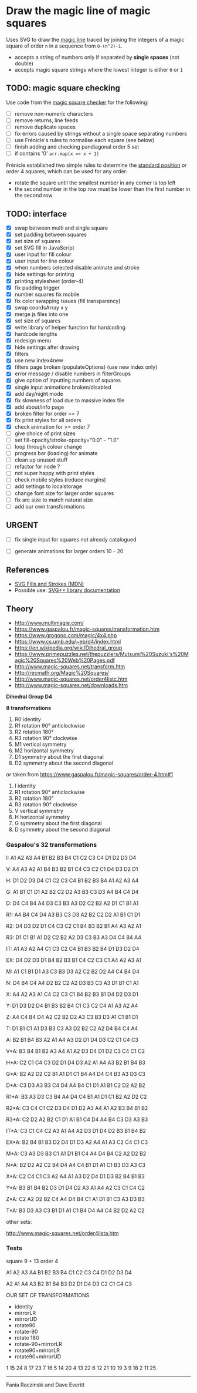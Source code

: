# Draw the magic line of magic squares

Uses SVG to draw the [magic line](http://recmath.org/Magic%20Squares/transform.htm#Magic%20Lines) traced by joining the integers of a magic square of order `n` in a sequence from `0-(n^2)-1`.

- accepts a string of numbers only if separated by **single spaces** (not double)
- accepts magic square strings where the lowest integer is either `0` or `1`

## TODO: magic square checking

Use code from the [magic square checker](https://github.com/DaveEveritt/magic-square) for the following:

- [ ] remove non-numeric characters
- [ ] remove returns, line feeds
- [ ] remove duplicate spaces
- [ ] fix errors caused by strings without a single space separating numbers
- [ ] use Frénicle's rules to normalise each square (see below)
- [ ] finish adding and checking pandiagonal order 5 set
- [ ] if contains '0' `arr.map(x => x + 1)`

Frénicle established two simple rules to determine the [standard position](http://recmath.org/Magic%20Squares/transform.htm#Normalized%20position%20&%20Magic%20Lines) or order 4 squares, which can be used for any order:

- rotate the square until the smallest number in any corner is top left
- the second number in the top row must be lower than the first number in the second row

## TODO: interface

- [x] swap between multi and single square
- [x] set padding between squares
- [x] set size of squares
- [x] set SVG fill in JavaScript
- [x] user input for fill colour
- [x] user input for line colour
- [x] when numbers selected disable animate and stroke
- [x] hide settings for printing
- [x] printing stylesheet (order-4)
- [x] fix padding trigger
- [x] number squares fix mobile
- [x] fix color swapping issues (fill transparency)
- [x] swap coordsArray x y
- [x] merge js files into one
- [x] set size of squares
- [x] write library of helper function for hardcoding
- [x] hardcode lengths
- [x] redesign menu
- [x] hide settings after drawing
- [x] filters
- [x] use new index4new
- [x] filters page broken (populateOptions) (use new index only)
- [x] error message / disable numbers in filterGroups
- [x] give option of inputting numbers of squares
- [x] single input animations broken/disabled
- [x] add day/night mode
- [x] fix slowness of load due to massive index file
- [x] add about/info page
- [x] broken filter for order >= 7
- [x] fix print styles for all orders
- [x] check animation for >= order 7
- [ ] give choice of print sizes
- [ ] set fill-opacity/stroke-opacity="0.0" - "1.0"
- [ ] loop through colour change
- [ ] progress bar (loading) for animate
- [ ] clean up unused stuff
- [ ] refactor for node ?
- [ ] not super happy with print styles
- [ ] check mobile styles (reduce margins)
- [ ] add settings to localstorage
- [ ] change font size for larger order squares
- [ ] fix arc size to match natural size
- [ ] add our own transformations

## URGENT

- [ ] fix single input for squares not already catalogued
- [ ] generate animations for larger orders 10 - 20



## References

- [SVG Fills and Strokes (MDN)](https://developer.mozilla.org/en-US/docs/Web/SVG/Tutorial/Fills_and_Strokes)
- Possible use: [SVG++ library documentation](http://svgpp.org/index.html)




## Theory


- http://www.multimagie.com/
- https://www.gaspalou.fr/magic-squares/transformation.htm
- https://www.grogono.com/magic/4x4.php
- https://www.cs.umb.edu/~eb/d4/index.html
- https://en.wikipedia.org/wiki/Dihedral_group
- https://www.primepuzzles.net/thepuzzlers/Mutsumi%20Suzuki's%20Magic%20Squares%20Web%20Pages.pdf
- http://www.magic-squares.net/transform.htm
- http://recmath.org/Magic%20Squares/
- http://www.magic-squares.net/order4listc.htm
- http://www.magic-squares.net/downloads.htm



**Dihedral Group D4**

**8 transformations**

1. R0 identity
2. R1 rotation 90° anticlockwise
3. R2 rotation 180°
4. R3 rotation 90° clockwise
5. M1 vertical symmetry
6. M2 horizontal symmetry
7. D1 symmetry about the first diagonal
8. D2 symmetry about the second diagonal



or taken from https://www.gaspalou.fr/magic-squares/order-4.htm#1


1. I identity
2. R1 rotation 90° anticlockwise
3. R2 rotation 180°
4. R3 rotation 90° clockwise
5. V vertical symmetry
6. H horizontal symmetry
7. G symmetry about the first diagonal
8. D symmetry about the second diagonal



### Gaspalou's 32 transformations

I: 
A1 A2 A3 A4 
B1 B2 B3 B4 
C1 C2 C3 C4 
D1 D2 D3 D4

V:
A4 A3 A2 A1
B4 B3 B2 B1
C4 C3 C2 C1
D4 D3 D2 D1

H:
D1 D2 D3 D4
C1 C2 C3 C4
B1 B2 B3 B4
A1 A2 A3 A4

G:
A1 B1 C1 D1
A2 B2 C2 D2
A3 B3 C3 D3
A4 B4 C4 D4

D:
D4 C4 B4 A4
D3 C3 B3 A3
D2 C2 B2 A2
D1 C1 B1 A1

R1:
A4 B4 C4 D4
A3 B3 C3 D3
A2 B2 C2 D2
A1 B1 C1 D1

R2:
D4 D3 D2 D1
C4 C3 C2 C1
B4 B3 B2 B1
A4 A3 A2 A1

R3:
D1 C1 B1 A1
D2 C2 B2 A2
D3 C3 B3 A3
D4 C4 B4 A4

IT: 
A1 A3 A2 A4
C1 C3 C2 C4
B1 B3 B2 B4
D1 D3 D2 D4

EX:
D4 D2 D3 D1
B4 B2 B3 B1
C4 C2 C3 C1
A4 A2 A3 A1

M:
A1 C1 B1 D1
A3 C3 B3 D3
A2 C2 B2 D2
A4 C4 B4 D4

N:
D4 B4 C4 A4
D2 B2 C2 A2
D3 B3 C3 A3
D1 B1 C1 A1

X:
A4 A2 A3 A1
C4 C2 C3 C1
B4 B2 B3 B1
D4 D2 D3 D1

Y:
D1 D3 D2 D4
B1 B3 B2 B4
C1 C3 C2 C4
A1 A3 A2 A4

Z:
A4 C4 B4 D4
A2 C2 B2 D2
A3 C3 B3 D3
A1 C1 B1 D1

T:
D1 B1 C1 A1
D3 B3 C3 A3
D2 B2 C2 A2
D4 B4 C4 A4

A: 
B2 B1 B4 B3
A2 A1 A4 A3
D2 D1 D4 D3
C2 C1 C4 C3

V*A:
B3 B4 B1 B2
A3 A4 A1 A2
D3 D4 D1 D2
C3 C4 C1 C2

H*A:
C2 C1 C4 C3
D2 D1 D4 D3
A2 A1 A4 A3
B2 B1 B4 B3

G*A:
B2 A2 D2 C2
B1 A1 D1 C1
B4 A4 D4 C4
B3 A3 D3 C3

D*A:
C3 D3 A3 B3
C4 D4 A4 B4
C1 D1 A1 B1
C2 D2 A2 B2

R1*A:
B3 A3 D3 C3
B4 A4 D4 C4
B1 A1 D1 C1
B2 A2 D2 C2

R2*A:
C3 C4 C1 C2
D3 D4 D1 D2
A3 A4 A1 A2
B3 B4 B1 B2

R3*A:
C2 D2 A2 B2
C1 D1 A1 B1
C4 D4 A4 B4
C3 D3 A3 B3

IT*A: 
C3 C1 C4 C2
A3 A1 A4 A2
D3 D1 D4 D2
B3 B1 B4 B2

EX*A:
B2 B4 B1 B3
D2 D4 D1 D3
A2 A4 A1 A3
C2 C4 C1 C3

M*A:
C3 A3 D3 B3
C1 A1 D1 B1
C4 A4 D4 B4
C2 A2 D2 B2

N*A:
B2 D2 A2 C2
B4 D4 A4 C4
B1 D1 A1 C1
B3 D3 A3 C3

X*A: 
C2 C4 C1 C3
A2 A4 A1 A3
D2 D4 D1 D3
B2 B4 B1 B3

Y*A:
B3 B1 B4 B2
D3 D1 D4 D2
A3 A1 A4 A2
C3 C1 C4 C2

Z*A:
C2 A2 D2 B2
C4 A4 D4 B4
C1 A1 D1 B1
C3 A3 D3 B3

T*A:
B3 D3 A3 C3
B1 D1 A1 C1
B4 D4 A4 C4
B2 D2 A2 C2



other sets:

http://www.magic-squares.net/order4lista.htm



### Tests

square 9 + 13 order 4

A1 A2 A3 A4
B1 B2 B3 B4
C1 C2 C3 C4
D1 D2 D3 D4

A2 A1 A4 A3
B2 B1 B4 B3
D2 D1 D4 D3
C2 C1 C4 C3



OUR SET OF TRANSFORMATIONS

- identity
- mirrorLR
- mirrorUD
- rotate90
- rotate-90
- rotate 180
- rotate-90+mirrorLR
- rotate90+mirrorLR
- rotate90+mirrorUD



1 15 24 8 17 23 7 16 5 14 20 4 13 22 6 12 21 10 19 3 9 18 2 11 25




---

Fania Raczinski and Dave Everitt
